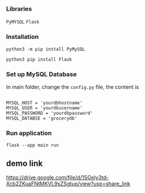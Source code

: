 ### Libraries

`PyMYSQL`
`Flask`

### Installation

```
python3 -m pip install PyMySQL
```

```
python3 pip install Flask
```

### Set up MySQL Database

In main folder, change the `config.py` file, the content is

```

MYSQL_HOST = 'yourdbhostname'
MYSQL_USER = 'yourdbusername'
MYSQL_PASSWORD = 'yourdbpassword'
MYSQL_DATABSE = 'grocerydb'

```

### Run application

`flask --app main run`


## demo link
https://drive.google.com/file/d/1SGely3td-Xcb2ZKuaFNtMKVL9sZSgtup/view?usp=share_link
